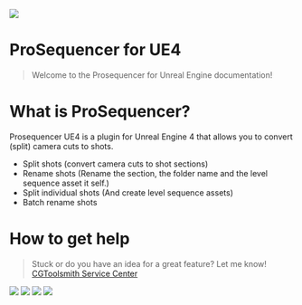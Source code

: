![](/img/cover.jpg)

# ProSequencer for UE4

> Welcome to the Prosequencer for Unreal Engine documentation!  

# What is ProSequencer?

Prosequencer UE4 is a plugin for Unreal Engine 4 that allows you to convert (split) camera cuts to shots.

- Split shots (convert camera cuts to shot sections)
- Rename shots (Rename the section, the folder name and the level sequence asset it self.)
- Split individual shots (And create level sequence assets)
- Batch rename shots




# How to get help

> Stuck or do you have an idea for a great feature? Let me know! 
[CGToolsmith Service Center](https://cgtoolsmith.atlassian.net/servicedesk/customer/portals)

![](/img/prosequencer_menu.jpg)
![](/img/prosequencer_UI_1.jpg)
![](/img/ProSequencerTool_UI_2.jpg)
![](/img/ProSequencerTool_UI_3.jpg)

